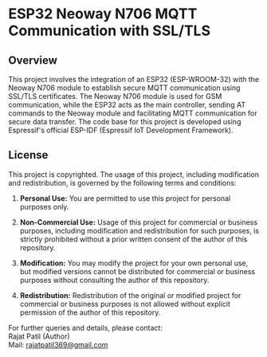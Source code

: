 # ESP32 Neoway N706 MQTT Communication with SSL/TLS


## Overview

This project involves the integration of an ESP32 (ESP-WROOM-32) with the Neoway N706 module to establish secure MQTT communication using SSL/TLS certificates. The Neoway N706 module is used for GSM communication, while the ESP32 acts as the main controller, sending AT commands to the Neoway module and facilitating MQTT communication for secure data transfer.
The code base for this project is developed using Espressif's official ESP-IDF (Espressif IoT Development Framework).


## License

This project is copyrighted. The usage of this project, including modification and redistribution, is governed by the following terms and conditions:

1. **Personal Use:** You are permitted to use this project for personal purposes only.

2. **Non-Commercial Use:** Usage of this project for commercial or business purposes, including modification and redistribution for such purposes, is strictly prohibited without a prior written consent of the author  of this repository.

3. **Modification:** You may modify the project for your own personal use, but modified versions cannot be distributed for commercial or business purposes without consulting the author of this repository.

4. **Redistribution:** Redistribution of the original or modified project for commercial or business purposes is not allowed without explicit permission of the author of this repository.


For further queries and details, please contact:<br>
Rajat Patil (Author)<br>
Mail: rajatpatil369@gmail.com
